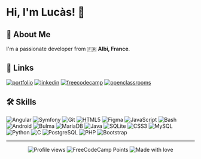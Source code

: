 

# Hi, I'm Lucàs! 👋

## 🚀 About Me
I&#39;m a passionate developer from 🇫🇷 **Albi, France**.

## 🔗 Links
[![portfolio](https://img.shields.io/badge/my_portfolio-000?style=for-the-badge&amp;logo=ko-fi&amp;logoColor=white)](https://bloom-sidewalk-ccc.notion.site/Hey-I-m-Luc-s-Vabre-f6dd0bde211d4d03b12aff6db0954349)
[![linkedin](https://img.shields.io/badge/linkedin-0e76a8?style=for-the-badge&amp;logo=linkedin&amp;logoColor=white)](https://www.linkedin.com/in/lucasvbr)
[![freecodecamp](https://img.shields.io/badge/freecodecamp-0a0a23?style=for-the-badge&amp;logo=freecodecamp&amp;logoColor=white)](https://www.freecodecamp.org/LucasVbr)
[![openclassrooms](https://img.shields.io/badge/openclassrooms-7451eb?style=for-the-badge&amp;logoColor=white)](https://openclassrooms.com/fr/members/97j9zltv6225)


## 🛠 Skills
![Angular](https://img.shields.io/static/v1?label=&amp;message=Angular&amp;color=%23df204a&amp;logo=angular&amp;logoColor=white)
![Symfony](https://img.shields.io/static/v1?label=&amp;message=Symfony&amp;color=%23df2020&amp;logo=symfony&amp;logoColor=white)
![Git](https://img.shields.io/static/v1?label=&amp;message=Git&amp;color=%23df3e20&amp;logo=git&amp;logoColor=white)
![HTML5](https://img.shields.io/static/v1?label=&amp;message=HTML5&amp;color=%23df4920&amp;logo=html5&amp;logoColor=white)
![Figma](https://img.shields.io/static/v1?label=&amp;message=Figma&amp;color=%23df4b20&amp;logo=figma&amp;logoColor=white)
![JavaScript](https://img.shields.io/static/v1?label=&amp;message=JavaScript&amp;color=%23dfca20&amp;logo=javascript&amp;logoColor=white)
![Bash](https://img.shields.io/static/v1?label=&amp;message=GNU+Bash&amp;color=%235bdf20&amp;logo=gnubash&amp;logoColor=white)
![Android](https://img.shields.io/static/v1?label=&amp;message=Android&amp;color=%2320df75&amp;logo=android&amp;logoColor=white)
![Bulma](https://img.shields.io/static/v1?label=&amp;message=Bulma&amp;color=%2320dfc3&amp;logo=bulma&amp;logoColor=white)
![MariaDB](https://img.shields.io/static/v1?label=&amp;message=MariaDB&amp;color=%2320b3df&amp;logo=mariadb&amp;logoColor=white)
![Java](https://img.shields.io/static/v1?label=&amp;message=Java&amp;color=%2320b2df&amp;logo=java&amp;logoColor=white)
![SQLite](https://img.shields.io/static/v1?label=&amp;message=SQLite&amp;color=%2320a2df&amp;logo=sqlite&amp;logoColor=white)
![CSS3](https://img.shields.io/static/v1?label=&amp;message=CSS3&amp;color=%23208edf&amp;logo=css3&amp;logoColor=white)
![MySQL](https://img.shields.io/static/v1?label=&amp;message=MySQL&amp;color=%23208ddf&amp;logo=mysql&amp;logoColor=white)
![Python](https://img.shields.io/static/v1?label=&amp;message=Python&amp;color=%232088df&amp;logo=python&amp;logoColor=white)
![C](https://img.shields.io/static/v1?label=&amp;message=C&amp;color=%23207adf&amp;logo=c&amp;logoColor=white)
![PostgreSQL](https://img.shields.io/static/v1?label=&amp;message=PostgreSQL&amp;color=%232050df&amp;logo=postgresql&amp;logoColor=white)
![PHP](https://img.shields.io/static/v1?label=&amp;message=PHP&amp;color=%23202cdf&amp;logo=php&amp;logoColor=white)
![Bootstrap](https://img.shields.io/static/v1?label=&amp;message=Bootstrap&amp;color=%236d20df&amp;logo=bootstrap&amp;logoColor=white)


---

<div align="center">

![Profile views](https://komarev.com/ghpvc/?username=lucasvbr&amp;amp;label=Profile%20views&amp;amp;color=0e75b6&amp;amp;style=flat)
![FreeCodeCamp Points](https://img.shields.io/freecodecamp/points/lucasvbr?label=FreeCodeCamp%20points)
![Made with love](https://img.shields.io/badge/-made%20with%20%E2%9D%A4%EF%B8%8F-red)

</div>